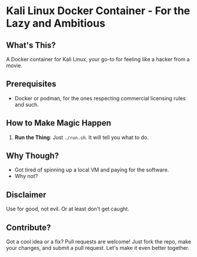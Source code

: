 # Kali Linux Docker Container - For the Lazy and Ambitious

## What's This?
A Docker container for Kali Linux, your go-to for feeling like a hacker from a movie.

## Prerequisites
- Docker or podman, for the ones respecting commercial licensing rules and such.

## How to Make Magic Happen
1. **Run the Thing**: Just `./run.sh`. It will tell you what to do.

## Why Though?
- Got tired of spinning up a local VM and paying for the software.
- Why not?

## Disclaimer
Use for good, not evil. Or at least don't get caught.

## Contribute?
Got a cool idea or a fix? Pull requests are welcome! Just fork the repo, make your changes, and submit a pull request. Let's make it even better together.
